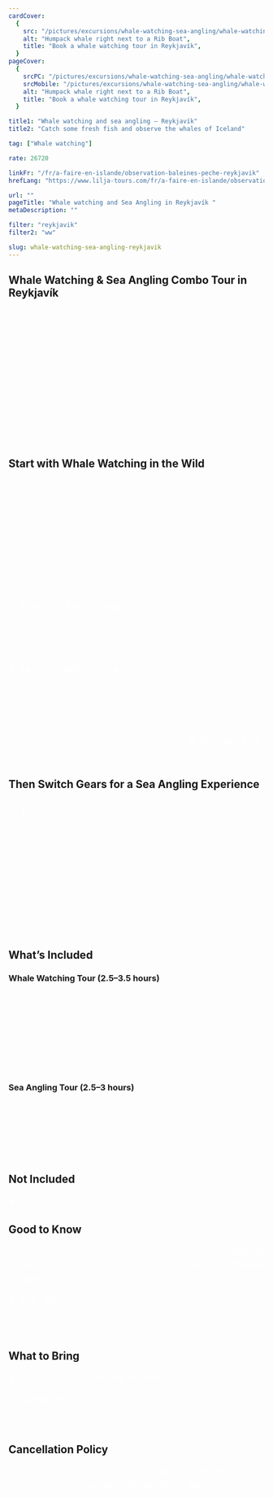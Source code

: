 ```yaml
---
cardCover:
  {
    src: "/pictures/excursions/whale-watching-sea-angling/whale-watching-sea-angling-card.webp",
    alt: "Humpack whale right next to a Rib Boat",
    title: "Book a whale watching tour in Reykjavík",
  }
pageCover:
  {
    srcPC: "/pictures/excursions/whale-watching-sea-angling/whale-watching-sea-angling-header-pc.webp",
    srcMobile: "/pictures/excursions/whale-watching-sea-angling/whale-watching-sea-angling-header-mobile.webp",
    alt: "Humpack whale right next to a Rib Boat",
    title: "Book a whale watching tour in Reykjavík",
  }

title1: "Whale watching and sea angling – Reykjavík"
title2: "Catch some fresh fish and observe the whales of Iceland"

tag: ["Whale watching"]

rate: 26720

linkFr: "/fr/a-faire-en-islande/observation-baleines-peche-reykjavik"
hrefLang: "https://www.lilja-tours.com/fr/a-faire-en-islande/observation-baleines-peche-reykjavik/"

url: ""
pageTitle: "Whale watching and Sea Angling in Reykjavík "
metaDescription: ""

filter: "reykjavik"
filter2: "ww"

slug: whale-watching-sea-angling-reykjavik
---
```


## Whale Watching & Sea Angling Combo Tour in Reykjavík

Witness the magic of marine wildlife, then cast your line for a hands-on fishing experience—topped off with a taste of your fresh catch!

This two-part sea adventure combines the thrill of whale watching with the serenity and tradition of sea angling. Whether you're looking for excitement, relaxation, or a bit of both, this tour offers a memorable experience on the waters of Faxaflói Bay.

## Start with Whale Watching in the Wild

Begin your journey out at sea, scanning the horizon for Minke whales, Humpbacks, White-beaked dolphins, and Harbour porpoises. These waters are teeming with life, and you might even spot dolphins surfing alongside the boat or curious whales swimming close to the surface.

Choose between two unique whale watching options:

- **13:00 CLASSIC Tour** – A comfortable, educational cruise ideal for families and those who enjoy a slower pace. Features spacious decks and a cozy onboard cafeteria.
- **14:00 EXPRESS Tour** – A faster, more dynamic boat ride that gets you to the whale-watching grounds quickly while still giving you ample time to enjoy the wildlife.

Both tours return to Reykjavík between **16:00 and 16:30**, just in time for your fishing adventure!

## Then Switch Gears for a Sea Angling Experience

At **17:00**, board our fishing vessel, _Rósin_, for a traditional Icelandic sea angling tour. Cast your line and try your luck at catching cod, haddock, or pollock. No experience? No problem! This tour is suitable for all ages and skill levels, and our crew will guide you every step of the way.

The best part? Your catch is grilled on board and served with potatoes and sauce—a delicious end to your day at sea.

## What’s Included

### Whale Watching Tour (2.5–3.5 hours)

- Professional guide
- Warm overalls
- Free Wi-Fi
- Access to onboard cafeteria/snack bar

### Sea Angling Tour (2.5–3 hours)

- Fishing rods & protective gear
- Grilled catch served on board
- Stunning views of the bay

## Not Included

- Hotel transfers (available at extra cost)

## Good to Know

- Whale Watching and Sea Angling are **two separate tours** and can be booked for the **same or different days**
- **Our App** is available in English, French, German, Spanish & Chinese — offering rich text and audio info throughout your tour

## What to Bring

- Warm layers and **sturdy footwear**
- **Sunscreen**
- A camera to capture the moment

## Cancellation Policy

- Cancellations made **less than 24 hours** before departure are **non-refundable (100% fee)**

<script type="text/javascript" src="https://widgets.bokun.io/assets/javascripts/apps/build/BokunWidgetsLoader.js?bookingChannelUUID=97236c68-b945-4a96-8587-660bdc4c45fd" async></script>

<div class="bokunWidget" data-src="https://widgets.bokun.io/online-sales/97236c68-b945-4a96-8587-660bdc4c45fd/experience-calendar/4355"></div>

<style>
p {
line-height: 1.4;
color: white;
font-size: clamp(0.8rem, 2vw, 1.3rem);
font-weight: lighter;
margin-block: 1rem;
text-align: justify;
margin-block: 2rem;
}

li {
line-height: 1.4;
color: white;
font-size: clamp(0.8rem, 2vw, 1.3rem);
font-weight: lighter;
margin-block: 1rem;
text-align: justify;

}

strong {
font-weight: normal;
}



main h2 {
font-style: normal;
text-align: left;
font-weight: normal;
text-decoration: underline;
}

</style>

